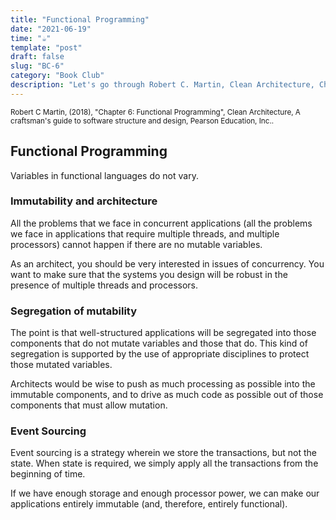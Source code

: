 ```yaml
---
title: "Functional Programming"
date: "2021-06-19"
time: "☕️"
template: "post"
draft: false
slug: "BC-6"
category: "Book Club"
description: "Let's go through Robert C. Martin, Clean Architecture, Chapter 6. Functional Programming"
---
```


<sub>Robert C Martin, (2018), "Chapter 6: Functional Programming", Clean Architecture, A craftsman's guide to software structure and design, Pearson Education, Inc..</sub>

## Functional Programming

Variables in functional languages do not vary.

### Immutability and architecture

All the problems that we face in concurrent applications (all the problems we face in applications that require multiple threads, and multiple processors) cannot happen if there are no mutable variables.

As an architect, you should be very interested in issues of concurrency. You want to make sure that the systems you design will be robust in the presence of multiple threads and processors.

### Segregation of mutability

The point is that well-structured applications will be segregated into those components that do not mutate variables and those that do. This kind of segregation is supported by the use of appropriate disciplines to protect those mutated variables.

Architects would be wise to push as much processing as possible into the immutable components, and to drive as much code as possible out of those components that must allow mutation.

### Event Sourcing

Event sourcing is a strategy wherein we store the transactions, but not the state. When state is required, we simply apply all the transactions from the beginning of time.

If we have enough storage and enough processor power, we can make our applications entirely immutable (and, therefore, entirely functional).

